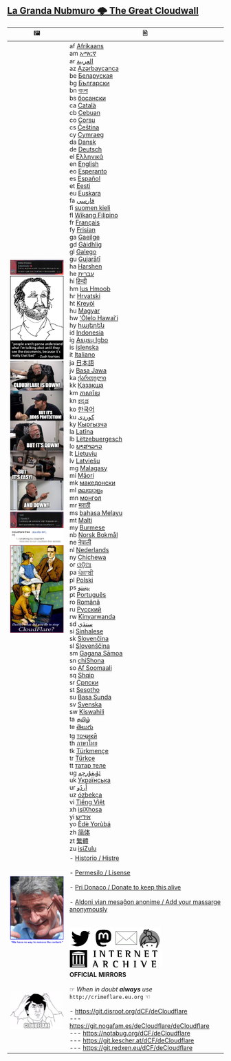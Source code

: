 ## [La Granda Nubmuro 🌩 The Great Cloudwall](http://crimeflare.eu.org)


| &#128444; | &#128441; |
|  ---  |  ---  |
|  ![](image/telegram/c81238387627b4bfd3dcd60f56d41626.jpg)<br>![](image/itsreallythatbad.jpg)<br>![](image/butitsdown.jpg)<br>![](image/telegram/320b8067457ce8c47838c4a07fad670b.jpg)<br>![](image/word_cloudflarefree.jpg)<br>[![](image/stopcf.jpg)](image/README.md)  | af [ Afrikaans ](readme/af.md)<br>am [ &#4768;&#4635;&#4653;&#4763; ](readme/am.md)<br>ar [ &#1575;&#1604;&#1593;&#1585;&#1576;&#1610;&#1577; ](readme/ar.md)<br>az [ Az&#601;rbaycanca ](readme/az.md)<br>be [ &#1041;&#1077;&#1083;&#1072;&#1088;&#1091;&#1089;&#1082;&#1072;&#1103; ](readme/be.md)<br>bg [ &#1041;&#1098;&#1083;&#1075;&#1072;&#1088;&#1089;&#1082;&#1080; ](readme/bg.md)<br>bn [ &#2476;&#2494;&#2434;&#2482;&#2494; ](readme/bn.md)<br>bs [ &#1073;&#1086;&#1089;&#1072;&#1085;&#1089;&#1082;&#1080; ](readme/bs.md)<br>ca [ Catal&#224; ](readme/ca.md)<br>cb [ Cebuan ](readme/cb.md)<br>co [ Corsu ](readme/co.md)<br>cs [ &#268;eština ](readme/cs.md)<br>cy [ Cymraeg ](readme/cy.md)<br>da [ Dansk ](readme/da.md)<br>de [ Deutsch ](readme/de.md)<br>el [ &#917;&#955;&#955;&#951;&#957;&#953;&#954;&#940; ](readme/el.md)<br>en [ English ](readme/en.md)<br>eo [ Esperanto ](readme/eo.md)<br>es [ Espa&#241;ol ](readme/es.md)<br>et [ Eesti ](readme/et.md)<br>eu [ Euskara ](readme/eu.md)<br>fa [ &#1601;&#1575;&#1585;&#1587;&#1740; ](readme/fa.md)<br>fi [ suomen kieli ](readme/fi.md)<br>fl [ Wikang Filipino ](readme/fl.md)<br>fr [ Français ](readme/fr.md)<br>fy [ Frisian ](readme/fy.md)<br>ga [ Gaeilge ](readme/ga.md)<br>gd [ G&#224;idhlig ](readme/gd.md)<br>gl [ Galego ](readme/gl.md)<br>gu [ Gujar&#257;t&#299; ](readme/gu.md)<br>ha [ Harshen ](readme/ha.md)<br>he [ &#1506;&#1489;&#1512;&#1497;&#1514; ](readme/he.md)<br>hi [ &#2361;&#2367;&#2344;&#2381;&#2342;&#2368; ](readme/hi.md)<br>hm [ lus Hmoob ](readme/hm.md)<br>hr [ Hrvatski ](readme/hr.md)<br>ht [ Krey&#242;l ](readme/ht.md)<br>hu [ Magyar ](readme/hu.md)<br>hw [ ʻŌlelo Hawaiʻi ](readme/hw.md)<br>hy [ &#1392;&#1377;&#1397;&#1381;&#1408;&#1381;&#1398; ](readme/hy.md)<br>id [ Indonesia ](readme/id.md)<br>ig [ As&#7909;s&#7909; Igbo ](readme/ig.md)<br>is [ íslenska ](readme/is.md)<br>it [ Italiano ](readme/it.md)<br>ja [ &#26085;&#26412;&#35486; ](readme/ja.md)<br>jv [ Basa Jawa ](readme/jv.md)<br>ka [ &#4325;&#4304;&#4320;&#4311;&#4323;&#4314;&#4312; ](readme/ka.md)<br>kk [ &#1178;&#1072;&#1079;&#1072;&#1179;&#1096;&#1072; ](readme/kk.md)<br>km [ &#6039;&#6070;&#6047;&#6070;&#6017;&#6098;&#6040;&#6082;&#6042; ](readme/km.md)<br>kn [ &#3221;&#3240;&#3277;&#3240;&#3233; ](readme/kn.md)<br>ko [ &#54620;&#44397;&#50612; ](readme/ko.md)<br>ku [ &#1705;&#1608;&#1585;&#1583;&#1740; ](readme/ku.md)<br>ky [ &#1050;&#1099;&#1088;&#1075;&#1099;&#1079;&#1095;&#1072; ](readme/ky.md)<br>la [ Lat&#299;na ](readme/la.md)<br>lb [ Lëtzebuergesch ](readme/lb.md)<br>lo [ &#3742;&#3762;&#3754;&#3762;&#3749;&#3762;&#3751; ](readme/lo.md)<br>lt [ Lietuvi&#371; ](readme/lt.md)<br>lv [ Latviešu ](readme/lv.md)<br>mg [ Malagasy ](readme/mg.md)<br>mi [ M&#257;ori ](readme/mi.md)<br>mk [ &#1084;&#1072;&#1082;&#1077;&#1076;&#1086;&#1085;&#1089;&#1082;&#1080; ](readme/mk.md)<br>ml [ &#3374;&#3378;&#3375;&#3390;&#3379;&#3330; ](readme/ml.md)<br>mn [ &#1084;&#1086;&#1085;&#1075;&#1086;&#1083; ](readme/mn.md)<br>mr [ &#2350;&#2352;&#2366;&#2336;&#2368; ](readme/mr.md)<br>ms [ bahasa Melayu ](readme/ms.md)<br>mt [ Malti ](readme/mt.md)<br>my [ Burmese ](readme/my.md)<br>nb [ Norsk Bokm&#229;l ](readme/nb.md)<br>ne [ &#2344;&#2375;&#2346;&#2366;&#2354;&#2368; ](readme/ne.md)<br>nl [ Nederlands ](readme/nl.md)<br>ny [ Chichewa ](readme/ny.md)<br>or [ &#2835;&#2849;&#2876;&#2879;&#2822; ](readme/or.md)<br>pa [ &#2602;&#2672;&#2588;&#2622;&#2604;&#2624; ](readme/pa.md)<br>pl [ Polski ](readme/pl.md)<br>ps [ &#1662;&#1690;&#1578;&#1608; ](readme/ps.md)<br>pt [ Portugu&#234;s ](readme/pt.md)<br>ro [ Român&#259; ](readme/ro.md)<br>ru [ &#1056;&#1091;&#1089;&#1089;&#1082;&#1080;&#1081; ](readme/ru.md)<br>rw [ Kinyarwanda ](readme/rw.md)<br>sd [ &#1587;&#1606;&#1676;&#1610;&#8206; ](readme/sd.md)<br>si [ Sinhalese ](readme/si.md)<br>sk [ Sloven&#269;ina ](readme/sk.md)<br>sl [ Slovenš&#269;ina ](readme/sl.md)<br>sm [ Gagana S&#257;moa ](readme/sm.md)<br>sn [ chiShona ](readme/sn.md)<br>so [ Af Soomaali ](readme/so.md)<br>sq [ Shqip ](readme/sq.md)<br>sr [ &#1057;&#1088;&#1087;&#1089;&#1082;&#1080; ](readme/sr.md)<br>st [ Sesotho ](readme/st.md)<br>su [ Basa Sunda ](readme/su.md)<br>sv [ Svenska ](readme/sv.md)<br>sw [ Kiswahili ](readme/sw.md)<br>ta [ &#2980;&#2990;&#3007;&#2996;&#3021; ](readme/ta.md)<br>te [ &#3108;&#3142;&#3122;&#3137;&#3095;&#3137; ](readme/te.md)<br>tg [ &#1090;&#1086;&#1207;&#1080;&#1082;&#1251; ](readme/tg.md)<br>th [ &#3616;&#3634;&#3625;&#3634;&#3652;&#3607;&#3618; ](readme/th.md)<br>tk [ Türkmençe ](readme/tk.md)<br>tr [ Türkçe ](readme/tr.md)<br>tt [ &#1090;&#1072;&#1090;&#1072;&#1088; &#1090;&#1077;&#1083;&#1077; ](readme/tt.md)<br>ug [ &#1574;&#1735;&#1610;&#1594;&#1735;&#1585;&#1670;&#1749; ](readme/ug.md)<br>uk [ &#1059;&#1082;&#1088;&#1072;&#1111;&#1085;&#1089;&#1100;&#1082;&#1072; ](readme/uk.md)<br>ur [ &#1575;&#1615;&#1585;&#1583;&#1615;&#1608; ](readme/ur.md)<br>uz [ ózbekça ](readme/uz.md)<br>vi [ Ti&#7871;ng Vi&#7879;t ](readme/vi.md)<br>xh [ isiXhosa ](readme/xh.md)<br>yi [ &#1488;&#1497;&#1491;&#1497;&#1513; ](readme/yi.md)<br>yo [ &#200;d&#232; Yor&#249;bá ](readme/yo.md)<br>zh [ 简体 ](readme/zh.md)<br>zt [ 繁體 ](readme/zt.md)<br>zu [ isiZulu ](readme/zu.md) |
| ![](image/damon_billian.gif) | - [Historio / Histre](HISTORY.md)<br><br>- [Permesilo / Lisense](LICENSE.md)<br><br>- [Pri Donaco / Donate to keep this alive](DONATION.md)<br><br>- [Aldoni vian mesaĝon anonime / Add your massarge anonymously](https://mail.crimeflare.eu.org/?send_to=issue)<br><br><br>[![](image/ic/twitter.png)](https://twitter.com/omgcloudflare) [![](image/ic/mastodon.png)](https://mamot.fr/@altlink) [![](image/ic/mail.png)](mailto:issue@crimeflare.eu.org) [![](image/ic/keybase.png)](https://keybase.io/decloudflare)<br>[![](image/__archiveorg.jpg)](https://archive.org/details/crimeflare)  |
| ![](image/watcloudflare.jpg) | **OFFICIAL MIRRORS**<br><br>☞ *When in doubt **always** use* `http://crimeflare.eu.org` ☜<br><br>- https://git.disroot.org/dCF/deCloudflare<br>--- https://git.nogafam.es/deCloudflare/deCloudflare<br>--- https://notabug.org/dCF/deCloudflare<br>--- https://git.kescher.at/dCF/deCloudflare<br>--- https://git.redxen.eu/dCF/deCloudflare<br> |



<a rel="me" href="https://mamot.fr/@altlink"></a>
<a rel="me" href="https://social.kyushojitsu.ca/@omgcloudflare"></a>
